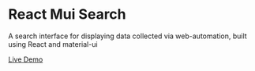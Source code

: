 # React Mui Search

A search interface for displaying data collected via web-automation, built using React and material-ui

[Live Demo](https://react-mui-search.vercel.app/)
